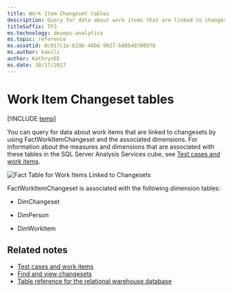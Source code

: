 ```yaml
---
title: Work Item Changeset tables 
description: Query for data about work items that are linked to changesets 
titleSuffix: TFS 
ms.technology: devops-analytics
ms.topic: reference 
ms.assetid: 0c017c1e-b19b-40b6-9927-b88b48700976
ms.author: kaelli
author: KathrynEE
ms.date: 10/17/2017
---
```


# Work Item Changeset tables

[!INCLUDE [temp](../includes/tfs-report-platform-version.md)]

You can query for data about work items that are linked to changesets by using FactWorkItemChangeset and the associated dimensions. For information about the measures and dimensions that are associated with these tables in the SQL Server Analysis Services cube, see [Test cases and work items](perspective-test-analyze-report-work.md).

![Fact Table for Work Items Linked to Changesets](media/teamproj_factworkchangeset.png "TeamProj_FactWorkChangeset")

FactWorkItemChangeset is associated with the following dimension tables:

* DimChangeset

* DimPerson

* DimWorkItem

## Related notes

* [Test cases and work items](perspective-test-analyze-report-work.md)
* [Find and view changesets](../../repos/tfvc/find-view-changesets.md)
* [Table reference for the relational warehouse database](table-reference-relational-warehouse-database.md)
